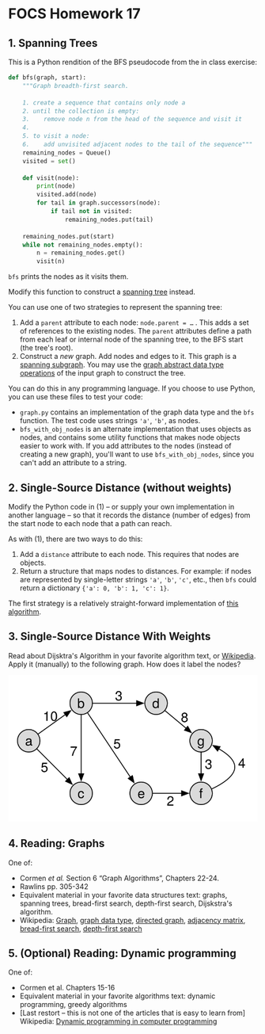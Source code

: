 # FOCS Homework 17

## 1. Spanning Trees

This is a Python rendition of the BFS pseudocode from the in class exercise:

``` python
def bfs(graph, start):
    """Graph breadth-first search.
    
    1. create a sequence that contains only node a
    2. until the collection is empty:
    3.    remove node n from the head of the sequence and visit it
    4.
    5. to visit a node:
    6.    add unvisited adjacent nodes to the tail of the sequence"""
    remaining_nodes = Queue()
    visited = set()

    def visit(node):
        print(node)
        visited.add(node)
        for tail in graph.successors(node):
            if tail not in visited:
                remaining_nodes.put(tail)

    remaining_nodes.put(start)
    while not remaining_nodes.empty():
        n = remaining_nodes.get()
        visit(n)
```
`bfs` prints the nodes as it visits them.

Modify this function to construct a [spanning tree](https://en.wikipedia.org/wiki/Spanning_tree) instead.

You can use one of two strategies to represent the spanning tree:

1. Add a `parent` attribute to each node: `node.parent = …` .  This adds a set of references to the existing nodes. The `parent` attributes define a path from each leaf or internal node of the spanning tree, to the BFS start (the tree's root).
2. Construct a *new* graph. Add nodes and edges to it. This graph is a [spanning subgraph](https://en.wikipedia.org/wiki/Glossary_of_graph_theory#subgraph). You may use the [graph abstract data type operations](https://en.wikipedia.org/wiki/Graph_(abstract_data_type)#Operations) of the input graph to construct the tree.

You can do this in any programming language. If you choose to use Python, you can use these files to test your code:

* `graph.py` contains an implementation of the graph data type and the `bfs` function. The test code uses strings `'a'`, `'b'`, as nodes.
* `bfs_with_obj_nodes` is an alternate implementation that uses objects as nodes, and contains some utility functions that makes node objects easier to work with. If you add attributes to the nodes (instead of creating a new graph), you'll want to use `bfs_with_obj_nodes`, since you can't add an attribute to a string.

## 2. Single-Source Distance (without weights) 

Modify the Python code in (1) – or supply your own implementation in another language – so that it records the distance (number of edges) from the start node to each node that a path can reach.

As with (1), there are two ways to do this:

1. Add a `distance` attribute to each node. This requires that nodes are objects.
2. Return a structure that maps nodes to distances. For example: if nodes are represented by single-letter strings `'a'`, `'b'`, `'c'`, etc., then `bfs` could return a dictionary `{'a': 0, 'b': 1, 'c': 1}`.

The first strategy is a relatively straight-forward implementation of [this algorithm](https://en.wikipedia.org/wiki/Breadth-first_search#Pseudocode).

## 3. Single-Source Distance With Weights

Read about Dijsktra's Algorithm in your favorite algorithm text, or [Wikipedia](https://en.wikipedia.org/wiki/Dijkstra%27s_algorithm#Algorithm). Apply it (manually) to the following graph. How does it label the nodes?

![](dijkstra.svg)

## 4. Reading: Graphs
One of:

* Cormen *et al.* Section 6 “Graph Algorithms”, Chapters 22-24.
* Rawlins pp. 305-342
* Equivalent material in your favorite data structures text: graphs, spanning trees, bread-first search, depth-first search, Dijskstra's algorithm.
* Wikipedia: [Graph](https://en.wikipedia.org/wiki/Graph_(discrete_mathematics)), [graph data type](https://en.wikipedia.org/wiki/Graph_(abstract_data_type)), [directed graph](https://en.wikipedia.org/wiki/Directed_graph), [adjacency matrix](https://en.wikipedia.org/wiki/Adjacency_matrix), [bread-first search](https://en.wikipedia.org/wiki/https://en.wikipedia.org/wiki/Breadth-first_search), [depth-first search](https://en.wikipedia.org/wiki/Depth-first_search)
## 5. (Optional) Reading: Dynamic programming

One of:

* Cormen et al. Chapters 15-16
* Equivalent material in your favorite algorithms text: dynamic programming, greedy algorithms
* [Last restort – this is not one of the articles that is easy to learn from] Wikipedia: [Dynamic programming in computer programming](https://en.wikipedia.org/wiki/Dynamic_programming#Dynamic_programming_in_computer_programming)